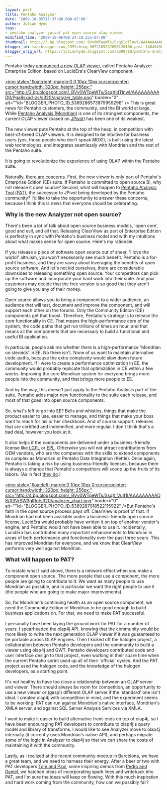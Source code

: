```yaml
---
layout: post
title: Pentaho Analyzer
date: '2009-10-05T17:37:00.000-07:00'
author: Julian Hyde
tags:
- pentaho analyzer jpivot pat open source olap viewer
modified_time: '2009-10-06T09:24:18.255-07:00'
thumbnail: http://3.bp.blogspot.com/_BVv0WTpeWTs/SsqXldTlnwI/AAAAAAAAAD0/Pga8sxxd-zs/s72-c/analyzer_table.png
blogger_id: tag:blogger.com,1999:blog-5672165237896126100.post-1464049853761794320
blogger_orig_url: https://julianhyde.blogspot.com/2009/10/pentaho-analyzer.html
---
```


Pentaho today <a href="http://www.pentaho.com/news/releases/20091005_pentaho_announces_strategic_technology_acquisition.php">announced a new OLAP viewer</a>, called Pentaho Analyzer Enterprise Edition, based on LucidEra's ClearView component.<br /><br /><a onblur="try {parent.deselectBloggerImageGracefully();} catch(e) {}" href="http://3.bp.blogspot.com/_BVv0WTpeWTs/SsqXldTlnwI/AAAAAAAAAD0/Pga8sxxd-zs/s1600-h/analyzer_table.png"><img style="float:right; margin:0 0 10px 10px;cursor:pointer; cursor:hand;width: 320px; height: 256px;" src="http://3.bp.blogspot.com/_BVv0WTpeWTs/SsqXldTlnwI/AAAAAAAAAD0/Pga8sxxd-zs/s320/analyzer_table.png" border="0" alt=""id="BLOGGER_PHOTO_ID_5389286573879959298" /></a> This is great news for Pentaho customers, the community, and the BI world at large. While <a href="http://www.pentaho.com/products/analysis/">Pentaho Analysis (Mondrian)</a> is one of its strongest components, the current OLAP viewer (based on <a href="http://jpivot.sourceforge.net/">JPivot</a>) has been one of its weakest.<br /><br />The new viewer puts Pentaho at the top of the heap, in competition with best-of-breed OLAP viewers. It is designed to be intuitive for business users (yes, those people who don't speak MDX!), is built using the latest web technologies, and integrates seamlessly with Mondrian and the rest of the Pentaho suite.<br /><br />It is going to revolutionize the experience of using OLAP within the Pentaho suite.<br /><br />Naturally, <a href="http://www.tholis.com/news/pentaho-quo-vadis-/">there are concerns</a>. First, the new viewer is only part of Pentaho's Enterprise Edition (EE) suite. If Pentaho is committed to open source BI, why not release it open source? Second, what will happen to <a href="http://code.google.com/p/pentahoanalysistool/">Pentaho Analysis Tool (PAT)</a>, the successor to JPivot being developed by the Pentaho community? I'd like to take the opportunity to answer these concerns, because I think this is news that everyone should be celebrating.<br /><br /><span class="Apple-style-span"  style="font-size:large;"><b>Why is the new Analyzer not open source?</b></span><br /><br />There's been a lot of talk about open source business models, 'open core', good and evil, and all that. Releasing ClearView as part of Enterprise Edition is perfectly in sync with Pentaho's business model and with my intuitions about what makes sense for open source. Here's my rationale.<br /><br />If you release a piece of software open source out of sheer, 'I love the world!' altruism, you won't necessarily see much benefit. Pentaho is a for-profit business, and they are savvy about leveraging the benefits of open source software. And let's not kid ourselves, there are considerable downsides to releasing something open source. Your competitors can pick up the software and incorporate your hard work into their suite. And your customers may decide that the free version is so good that they aren't going to give you any of their money.<br /><br />Open source allows you to bring a component to a wider audience, an audience that will test, document and improve the component, and will support each other on the forums. Only the Community Edition (CE) components get that boost. Therefore, Pentaho's strategy is to release the core functionality in CE. That means the high-performance core of the system, the code paths that get run trillions of times an hour, and that means all the components that are necessary to build a functional and useful BI application.<br /><br />In particular, people ask me whether there is a high-performance 'Mondrian on steroids' in EE. No there isn't. None of us want to maintain alternative code-paths, because the extra complexity would slow down future development. If I were to create a performance optimization in EE, the community would probably replicate that optimization in CE within a few weeks. Improving the core Mondrian system for everyone brings more people into the community, and that brings more people to EE.<br /><br />And by the way, this doesn't just apply to the Pentaho Analysis part of the suite. Pentaho adds major new functionality to the suite each release, and most of that goes into open source components.<br /><br />So, what's left to go into EE? Bells and whistles, things that make the product easier to use, easier to manage, and things that make your boss want to reach for his or her checkbook. And of course support, releases that are certified and indemnified, and more regular. I don't think that's a bad deal, however you look at it.<br /><br />It also helps if the components are delivered under a business-friendly license like <a href="http://www.gnu.org/copyleft/lesser.html">LGPL</a> or <a href="http://www.eclipse.org/legal/epl-v10.html">EPL</a>. Otherwise you will not attract contributions from OEM vendors, who are the companies with the skills to extend components as complex as Mondrian or Pentaho Data Integration (Kettle). Once again, Pentaho is taking a risk by using business-friendly licenses, because there is always a chance that Pentaho's competitors will scoop up the fruits of its labors. (As in fact <a href="http://www.jaspersoft.com/jasperanalysis">they do</a>.)<br /><br /><a onblur="try {parent.deselectBloggerImageGracefully();} catch(e) {}" href="http://4.bp.blogspot.com/_BVv0WTpeWTs/SsqX_Vuif1I/AAAAAAAAAD8/X3VrSW3gIRo/s1600-h/analyzer_chart.png"><img style="float:left; margin:0 10px 10px 0;cursor:pointer; cursor:hand;width: 320px; height: 256px;" src="http://4.bp.blogspot.com/_BVv0WTpeWTs/SsqX_Vuif1I/AAAAAAAAAD8/X3VrSW3gIRo/s320/analyzer_chart.png" border="0" alt=""id="BLOGGER_PHOTO_ID_5389287018522115922" /></a>But Pentaho's faith in the open source process pays off. ClearView is proof of that. If Mondrian had not been available under a business-friendly open source license, LucidEra would probably have written it on top of another vendor's engine, and Pentaho would not have been able to use it. Incidentally, LucidEra has contributed many important enhancements to Mondrian in areas of both performance and functionality over the past three years. This has improved Mondrian for everyone, and we know that ClearView performs very well against Mondrian.<br /><br /><span class="Apple-style-span"  style="font-size:large;"><b>What will happen to PAT?</b></span><br /><br />To restate what I said above, there is a network effect when you make a component open source. The more people that use a component, the more people are going to contribute to it. We want as many people to use Mondrian as possible, and in particular we want the right people to use it (the people who are going to make major improvements).<br /><br />So, for Mondrian's continuing health as an open source component, we need the Community Edition of Mondrian to be good enough to build business applications on. For that, we need to make PAT successful.<br /><br />I personally have been laying the ground work for PAT for a number of years. I spearheaded the <a href="http://www.olap4j.org/">olap4j</a> API, knowing that the community would be more likely to write the next generation OLAP viewer if it was guaranteed to be portable across OLAP engines. Then I kicked off the halogen project, a collaboration between Pentaho developers and the community to build a viewer using olap4j and GWT. Pentaho developers contributed code and user interface design to that project, even working in their spare time when the current Pentaho sprint used up all of their 'official' cycles. And the PAT project used the halogen code, and the knowledge of the halogen developers, as a starting point.<br /><br />It's not healthy to have too close a relationship between an OLAP server and viewer. There should always be room for competition, an opportunity to use a new viewer or (gasp!) different OLAP server if the 'standard' one isn't ideal. I created olap4j with competition in mind, and the experiment seems to be working: PAT can run against Mondrian's native interface, Mondrian's XMLA server, and against SQL Server Analysis Services via XMLA.<br /><br />I want to make it easier to build alternative front-ends on top of olap4j, so I have been encouraging PAT developers to contribute to olap4j's query model and library of transforms. I would like to see Analyzer move to olap4j internally (it currently uses Mondrian's native API), and perhaps migrate some of the logic in Analyzer to olap4j so that we can share the costs of maintaining it with the community.<br /><br />Lastly, as I realized at the recent community meetup in Barcelona, we have a great team, and we need to harness their energy. After a beer or two with PAT developers <a href="http://twitpic.com/ia5go">Tom and Paul</a>, some inspiring demos from <a href="http://twitpic.com/ia1oi">Pedro and Daniel</a>, we hatched ideas of incorporating spark lines and writeback into PAT, and I'm sure the ideas will keep on flowing. With this much inspiration and hard work coming from the community, how can we possibly fail?